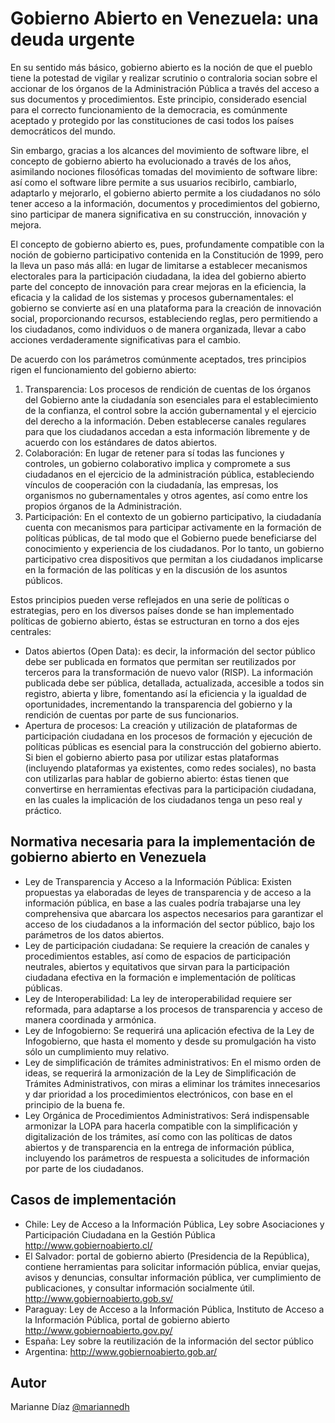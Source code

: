 # Gobierno Abierto en Venezuela: una deuda urgente

En su sentido más básico, gobierno abierto es la noción de que el pueblo tiene la potestad de vigilar y realizar scrutinio o contraloria socian sobre el accionar de los órganos de la Administración Pública a través del acceso a sus documentos y procedimientos. Este principio, considerado esencial para el correcto funcionamiento de la democracia, es comúnmente aceptado y protegido por las constituciones de casi todos los países democráticos del mundo.

Sin embargo, gracias a los alcances del movimiento de software libre, el concepto de gobierno abierto ha evolucionado a través de los años, asimilando nociones filosóficas tomadas del movimiento de software libre: así como el software libre permite a sus usuarios recibirlo, cambiarlo, adaptarlo y mejorarlo, el gobierno abierto permite a los ciudadanos no sólo tener acceso a la información, documentos y procedimientos del gobierno, sino participar de manera significativa en su construcción, innovación y mejora. 

El concepto de gobierno abierto es, pues, profundamente compatible con la noción de gobierno participativo contenida en la Constitución de 1999, pero la lleva un paso más allá: en lugar de limitarse a establecer mecanismos electorales para la participación ciudadana, la idea del gobierno abierto parte del concepto de innovación para crear mejoras en la eficiencia, la eficacia y la calidad de los sistemas y procesos gubernamentales: el gobierno se convierte así en una plataforma para la creación de innovación social, proporcionando recursos, estableciendo reglas, pero permitiendo a los ciudadanos, como individuos o de manera organizada, llevar a cabo acciones verdaderamente significativas para el cambio.

De acuerdo con los parámetros comúnmente aceptados, tres principios rigen el funcionamiento del gobierno abierto:

1. Transparencia: Los procesos de rendición de cuentas de los órganos del Gobierno ante la ciudadanía son esenciales para el establecimiento de la confianza, el control sobre la acción gubernamental y el ejercicio del derecho a la información. Deben establecerse canales regulares para que los ciudadanos accedan a esta información libremente y de acuerdo con los estándares de datos abiertos.
2. Colaboración: En lugar de retener para sí todas las funciones y controles, un gobierno colaborativo implica y compromete a sus ciudadanos en el ejercicio de la administración pública, estableciendo vínculos de cooperación con la ciudadanía, las empresas, los organismos no gubernamentales y otros agentes, así como entre los propios órganos de la Administración.
3. Participación: En el contexto de un gobierno participativo, la ciudadanía cuenta con mecanismos para participar activamente en la formación de políticas públicas, de tal modo que el Gobierno puede beneficiarse del conocimiento y experiencia de los ciudadanos. Por lo tanto, un gobierno participativo crea dispositivos que permitan a los ciudadanos implicarse en la formación de las políticas y en la discusión de los asuntos públicos.

Estos principios pueden verse reflejados en una serie de políticas o estrategias, pero en los diversos países donde se han implementado políticas de gobierno abierto, éstas se estructuran en torno a dos ejes centrales:
- Datos abiertos (Open Data): es decir, la información del sector público debe ser publicada en formatos que permitan ser reutilizados por terceros para la transformación de nuevo valor (RISP). La información publicada debe ser pública, detallada, actualizada, accesible a todos sin registro, abierta y libre, fomentando así la eficiencia y la igualdad de oportunidades, incrementando la transparencia del gobierno y la rendición de cuentas por parte de sus funcionarios.
- Apertura de procesos: La creación y utilización de plataformas de participación ciudadana en los procesos de formación y ejecución de políticas públicas es esencial para la construcción del gobierno abierto. Si bien el gobierno abierto pasa por utilizar estas plataformas (incluyendo plataformas ya existentes, como redes sociales), no basta con utilizarlas para hablar de gobierno abierto: éstas tienen que convertirse en herramientas efectivas para la participación ciudadana, en las cuales la implicación de los ciudadanos tenga un peso real y práctico.

## Normativa necesaria para la implementación de gobierno abierto en Venezuela

- Ley de Transparencia y Acceso a la Información Pública: Existen propuestas ya elaboradas de leyes de transparencia y de acceso a la información pública, en base a las cuales podría trabajarse una ley comprehensiva que abarcara los aspectos necesarios para garantizar el acceso de los ciudadanos a la información del sector público, bajo los parámetros de los datos abiertos.
- Ley de participación ciudadana: Se requiere la creación de canales y procedimientos estables, así como de espacios de participación neutrales, abiertos y equitativos que sirvan para la participación ciudadana efectiva en la formación e implementación de políticas públicas.
- Ley de Interoperabilidad: La ley de interoperabilidad requiere ser reformada, para adaptarse a los procesos de transparencia y acceso de manera coordinada y armónica.
- Ley de Infogobierno: Se requerirá una aplicación efectiva de la Ley de Infogobierno, que hasta el momento y desde su promulgación ha visto sólo un cumplimiento muy relativo.
- Ley de simplificación de trámites administrativos: En el mismo orden de ideas, se requerirá la armonización de la Ley de Simplificación de Trámites Administrativos, con miras a eliminar los trámites innecesarios y dar prioridad a los procedimientos electrónicos, con base en el principio de la buena fe.
- Ley Orgánica de Procedimientos Administrativos: Será indispensable armonizar la LOPA para hacerla compatible con la simplificación y digitalización de los trámites, así como con las políticas de datos abiertos y de transparencia en la entrega de información pública, incluyendo los parámetros de respuesta a solicitudes de información por parte de los ciudadanos.

## Casos de implementación

- Chile: Ley de Acceso a la Información Pública, Ley sobre Asociaciones y Participación Ciudadana en la Gestión Pública http://www.gobiernoabierto.cl/
- El Salvador: portal de gobierno abierto (Presidencia de la República), contiene herramientas para solicitar información pública, enviar quejas, avisos y denuncias, consultar información pública, ver cumplimiento de publicaciones, y consultar información socialmente útil.  http://www.gobiernoabierto.gob.sv/ 
- Paraguay: Ley de Acceso a la Información Pública, Instituto de Acceso a la Información Pública, portal de gobierno abierto http://www.gobiernoabierto.gov.py/
- España: Ley sobre la reutilización de la información del sector público
- Argentina: http://www.gobiernoabierto.gob.ar/

## Autor

Marianne Díaz [@mariannedh](https://twitter.com/mariannedh)
